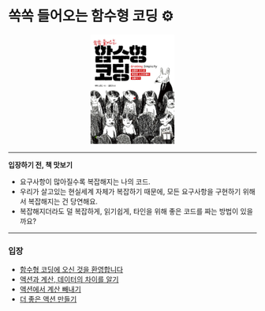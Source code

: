 # 쏙쏙 들어오는 함수형 코딩 ⚙️
<div align="center">
<img src="../assets/함수형코딩_표지.png" width="170"/>
</div>

---
**입장하기 전, 책 맛보기**
- 요구사항이 많아질수록 복잡해지는 나의 코드.
- 우리가 살고있는 현실세계 자체가 복잡하기 때문에, 모든 요구사항을 구현하기 위해서 복잡해지는 건 당연해요.
- 복잡해지더라도 덜 복잡하게, 읽기쉽게, 타인을 위해 좋은 코드를 짜는 방법이 있을까요?

---
### 입장
- [함수형 코딩에 오신 것을 환영합니다](1.md)
- [액션과 계산, 데이터의 차이를 알기](2.md)
- [액션에서 계산 빼내기](3.md)
- [더 좋은 액션 만들기](4.md)

